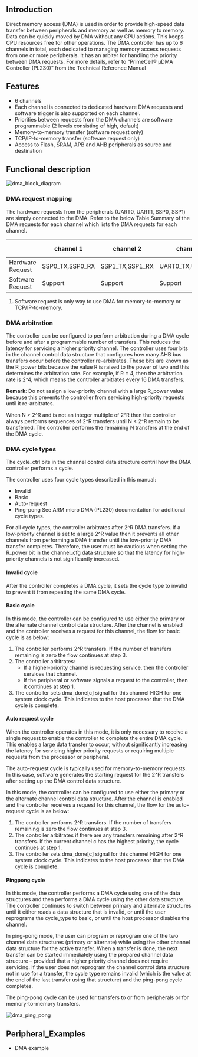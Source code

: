 ## Introduction

Direct memory access (DMA) is used in order to provide high-speed data transfer between peripherals and memory as well as memory to memory. Data can be quickly moved by DMA without any CPU actions. This keeps CPU resources free for other operations. The DMA controller has up to 6 channels in total, each dedicated to managing memory access requests from one or more peripherals. It has an arbiter for handling the priority between DMA requests. For more details, refer to “PrimeCell® μDMA Controller (PL230)” from the Technical Reference Manual

## Features

  * 6 channels
  * Each channel is connected to dedicated hardware DMA requests and software trigger is also     supported on each channel.
  * Priorities between requests from the DMA channels are software programmable (2 levels         consisting of high, default)
  * Memory-to-memory transfer (software request only)
  * TCP/IP-to-memory transfer (software request only)
  * Access to Flash, SRAM, APB and AHB peripherals as source and destination
  
## Functional description

![dma_block_diagram](../img/dma_block_diagram.jpg)

### DMA request mapping

The hardware requests from the peripherals (UART0, UART1, SSP0, SSP1) are simply connected to the DMA. Refer to the below Table Summary of the DMA requests for each channel which lists the DMA requests for each channel.

|       | channel 1 | channel 2 | channel 3 | channel 4 | channel 5 | channel 6 |
|-------|-----------|-----------|-----------|-----------|-----------|-----------|
|Hardware Request|SSP0_TX,SSP0_RX|SSP1_TX,SSP1_RX|UART0_TX,UART0_RX|UART1_TX,UART1_RX|NONE| NONE|
|Software Request|Support|Support|Support|Support|Support|Support|

   1. Software request is only way to use DMA for memory-to-memory or TCP/IP-to-memory.
   
### DMA arbitration

The controller can be configured to perform arbitration during a DMA cycle before and after a programmable number of transfers. This reduces the latency for servicing a higher priority channel. The controller uses four bits in the channel control data structure that configures how many AHB bus transfers occur before the controller re-arbitrates. These bits are known as the R_power bits because the value R is raised to the power of two and this determines the arbitration rate. For example, if R = 4, then the arbitration rate is 2^4, which means the controller arbitrates every 16 DMA transfers.

**Remark**: Do not assign a low-priority channel with a large R_power value because this prevents the controller from servicing high-priority requests until it re-arbitrates.

When N > 2^R and is not an integer multiple of 2^R then the controller always performs sequences of 2^R transfers until N < 2^R remain to be transferred. The controller performs the remaining N transfers at the end of the DMA cycle.

### DMA cycle types

The cycle_ctrl bits in the channel control data structure contril how the DMA controller performs a cycle.

The controller uses four cycle types described in this manual:

  * Invalid
  * Basic
  * Auto-request
  * Ping-pong
See ARM micro DMA (PL230) documentation for additional cycle types.

For all cycle types, the controller arbitrates after 2^R DMA transfers. If a low-priority channel is set to a large 2^R value then it prevents all other channels from performing a DMA transfer until the low-priority DMA transfer completes. Therefore, the user must be cautious when setting the R_power bit in the channel_cfg data structure so that the latency for high-priority channels is not significantly increased.

#### Invalid cycle

After the controller completes a DMA cycle, it sets the cycle type to invalid to prevent it from repeating the same DMA cycle.

#### Basic cycle

In this mode, the controller can be configured to use either the primary or the alternate channel control data structure. After the channel is enabled and the controller receives a request for this channel, the flow for basic cycle is as below:

   1. The controller performs 2^R transfers. If the number of transfers remaining is zero       the flow continues at step 3.
   2. The controller arbitrates:
      * If a higher-priority channel is requesting service, then the controller services         that channel.
      * If the peripheral or software signals a request to the controller, then it               continues at step 1.
   3. The controller sets dma_done[c] signal for this channel HIGH for one system clock         cycle. This indicates to the host processor that the DMA cycle is complete.
   
#### Auto request cycle

When the controller operates in this mode, it is only necessary to receive a single request to enable the controller to complete the entire DMA cycle. This enables a large data transfer to occur, without significantly increasing the latency for servicing higher priority requests or requiring multiple requests from the processor or peripheral.

The auto-request cycle is typically used for memory-to-memory requests. In this case, software generates the starting request for the 2^R transfers after setting up the DMA control data structure.

In this mode, the controller can be configured to use either the primary or the alternate channel control data structure. After the channel is enabled and the controller receives a request for this channel, the flow for the auto-request cycle is as below:

   1. The controller performs 2^R transfers. If the number of transfers remaining is zero       the flow continues at step 3.
   2. The controller arbitrates if there are any transfers remaining after 2^R transfers.       If the current channel c has the highest priority, the cycle continues at step 1.
   3. The controller sets dma_done[c] signal for this channel HIGH for one system clock         cycle. This indicates to the host processor that the DMA cycle is complete.

#### Pingpong cycle

In this mode, the controller performs a DMA cycle using one of the data structures and then performs a DMA cycle using the other data structure. The controller continues to switch between primary and alternate structures until it either reads a data structure that is invalid, or until the user reprograms the cycle_type to basic, or until the host processor disables the channel.

In ping-pong mode, the user can program or reprogram one of the two channel data structures (primary or alternate) while using the other channel data structure for the active transfer. When a transfer is done, the next transfer can be started immediately using the prepared channel data structure – provided that a higher priority channel does not require servicing. If the user does not reprogram the channel control data structure not in use for a transfer, the cycle type remains invalid (which is the value at the end of the last transfer using that structure) and the ping-pong cycle completes.

The ping-pong cycle can be used for transfers to or from peripherals or for memory-to-memory transfers.

![dma_ping_pong](../img/dma_ping_pong.jpg)

## Peripheral_Examples

   * DMA example
